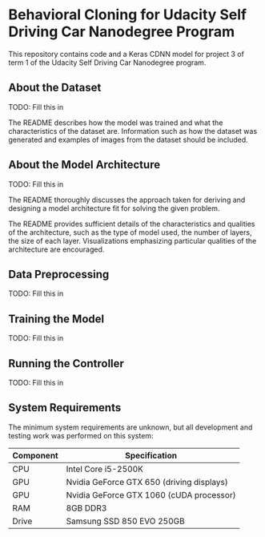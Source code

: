 Behavioral Cloning for Udacity Self Driving Car Nanodegree Program
==================================================================

This repository contains code and a Keras CDNN model for project 3 of term 1 of
the Udacity Self Driving Car Nanodegree program.


About the Dataset
-----------------

TODO: Fill this in

The README describes how the model was trained and what the characteristics of the dataset are. Information such as how the dataset was generated and examples of images from the dataset should be included.

About the Model Architecture
----------------------------

TODO: Fill this in

The README thoroughly discusses the approach taken for deriving and designing a model architecture fit for solving the given problem.

The README provides sufficient details of the characteristics and qualities of the architecture, such as the type of model used, the number of layers, the size of each layer. Visualizations emphasizing particular qualities of 
the architecture are encouraged.

Data Preprocessing
------------------

TODO: Fill this in

Training the Model
------------------

TODO: Fill this in

Running the Controller
----------------------

TODO: Fill this in

System Requirements
-------------------

The minimum system requirements are unknown, but all development and testing
work was performed on this system:

| Component | Specification                             |
| --------- | ----------------------------------------- |
| CPU       | Intel Core i5-2500K                       |
| GPU       | Nvidia GeForce GTX 650 (driving displays) |
| GPU       | Nvidia GeForce GTX 1060 (cUDA processor)  |
| RAM       | 8GB DDR3                                  |
| Drive     | Samsung SSD 850 EVO 250GB                 |
